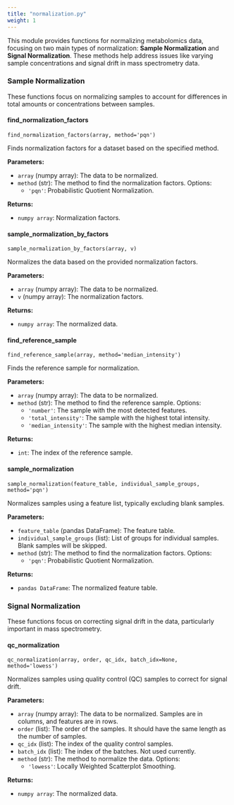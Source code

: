 ```yaml
---
title: "normalization.py"
weight: 1
---
```


This module provides functions for normalizing metabolomics data, focusing on two main types of normalization: **Sample Normalization** and **Signal Normalization**. These methods help address issues like varying sample concentrations and signal drift in mass spectrometry data.

### Sample Normalization

These functions focus on normalizing samples to account for differences in total amounts or concentrations between samples.

#### find_normalization_factors

`find_normalization_factors(array, method='pqn')`

Finds normalization factors for a dataset based on the specified method.

**Parameters:**

- `array` (numpy array): The data to be normalized.
- `method` (str): The method to find the normalization factors. Options:
  - `'pqn'`: Probabilistic Quotient Normalization.

**Returns:**

- `numpy array`: Normalization factors.

#### sample_normalization_by_factors

`sample_normalization_by_factors(array, v)`

Normalizes the data based on the provided normalization factors.

**Parameters:**

- `array` (numpy array): The data to be normalized.
- `v` (numpy array): The normalization factors.

**Returns:**

- `numpy array`: The normalized data.

#### find_reference_sample

`find_reference_sample(array, method='median_intensity')`

Finds the reference sample for normalization.

**Parameters:**

- `array` (numpy array): The data to be normalized.
- `method` (str): The method to find the reference sample. Options:
  - `'number'`: The sample with the most detected features.
  - `'total_intensity'`: The sample with the highest total intensity.
  - `'median_intensity'`: The sample with the highest median intensity.

**Returns:**

- `int`: The index of the reference sample.

#### sample_normalization

`sample_normalization(feature_table, individual_sample_groups, method='pqn')`

Normalizes samples using a feature list, typically excluding blank samples.

**Parameters:**

- `feature_table` (pandas DataFrame): The feature table.
- `individual_sample_groups` (list): List of groups for individual samples. Blank samples will be skipped.
- `method` (str): The method to find the normalization factors. Options:
  - `'pqn'`: Probabilistic Quotient Normalization.

**Returns:**

- `pandas DataFrame`: The normalized feature table.

### **Signal Normalization**

These functions focus on correcting signal drift in the data, particularly important in mass spectrometry.

#### qc_normalization

`qc_normalization(array, order, qc_idx, batch_idx=None, method='lowess')`

Normalizes samples using quality control (QC) samples to correct for signal drift.

**Parameters:**

- `array` (numpy array): The data to be normalized. Samples are in columns, and features are in rows.
- `order` (list): The order of the samples. It should have the same length as the number of samples.
- `qc_idx` (list): The index of the quality control samples.
- `batch_idx` (list): The index of the batches. Not used currently.
- `method` (str): The method to normalize the data. Options:
  - `'lowess'`: Locally Weighted Scatterplot Smoothing.

**Returns:**

- `numpy array`: The normalized data.
